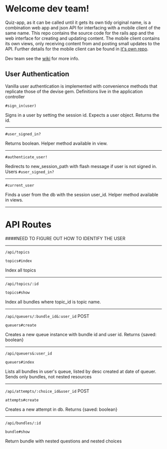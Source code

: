 Welcome dev team!
=======================

Quiz-app, as it can be called until it gets its own tidy original name, is a combination web app and json API for interfacing with a mobile client of the same name. This repo contains the source code for the rails app and the web interface for creating and updating content. The mobile client contains its own views, only receiving content from and posting small updates to the API. Further details for the mobile client can be found in [it's own repo](https://github.com/CodeCore-Cohort-V/phonegap).

Dev team see the [wiki](https://github.com/CodeCore-Cohort-V/quiz-app-api/wiki/Main-Wiki) for more info.


User Authentication
---------------------

Vanilla user authentication is implemented with convenience methods that replicate those of the devise gem. Definitions live in the application controller

`#sign_in(user)`

Signs in a user by setting the session id. Expects a user object. Returns the id.

---

`#user_signed_in?`

Returns boolean. Helper method available in view.

---

`#authenticate_user!`

Redirects to new_session_path with flash message if user is not signed in. Users `#user_signed_in?`

---

`#current_user`

Finds a user from the db with the session user_id. Helper method available in views.

---


API Routes
================
####NEED TO FIGURE OUT HOW TO IDENTIFY THE USER

---
`/api/topics`


`topics#index`

Index all topics

---
`/api/topics/:id`


`topics#show`

Index all bundles where topic_id is topic name. 

---
`/api/queuers/:bundle_id&:user_id`    POST

`queuers#create`

Creates a new queue instance with bundle id and user id. Returns {saved: boolean}

---
`/api/queuers&:user_id`

`queuers#index`

Lists all bundles in user's queue, listed by desc created at date of queuer. Sends only bundles, not nested resources

---
`/api/attempts/:choice_id&user_id` POST

`attempts#create`

Creates a new attempt in db. Returns {saved: boolean}

---

`/api/bundles/:id`

`bundle#show`

Return bundle with nested questions and nested choices

